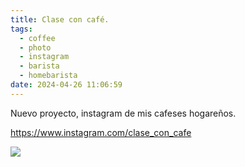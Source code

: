 ```yaml
---
title: Clase con café.
tags:
  - coffee
  - photo
  - instagram
  - barista
  - homebarista
date: 2024-04-26 11:06:59
---
```


Nuevo proyecto, instagram de mis cafeses hogareños.

https://www.instagram.com/clase_con_cafe

![](/assets/ccc_photo.jpg)
